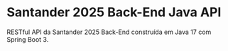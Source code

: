 # Santander 2025 Back-End Java API

RESTful API da Santander 2025 Back-End construída em Java 17 com Spring Boot 3.

